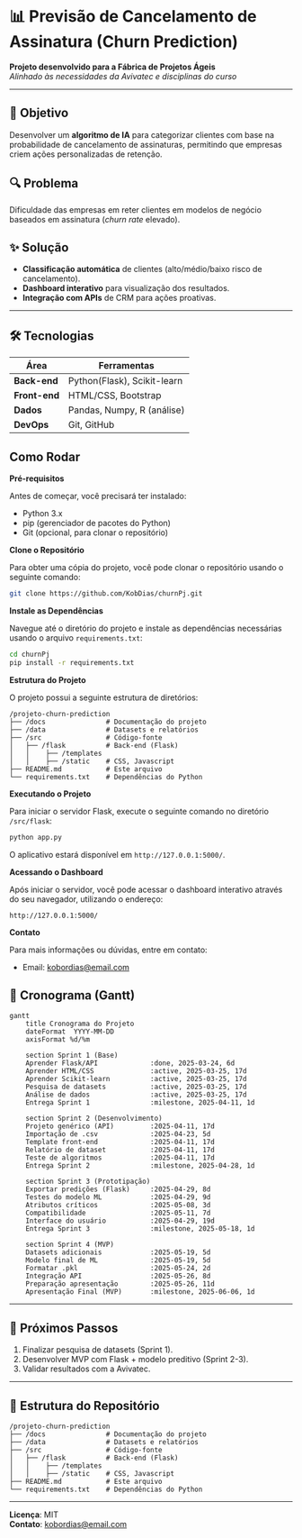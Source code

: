 # 📊 Previsão de Cancelamento de Assinatura (Churn Prediction)

**Projeto desenvolvido para a Fábrica de Projetos Ágeis**  
*Alinhado às necessidades da Avivatec e disciplinas do curso*

---

## 🎯 Objetivo
Desenvolver um **algoritmo de IA** para categorizar clientes com base na probabilidade de cancelamento de assinaturas, permitindo que empresas criem ações personalizadas de retenção.

## 🔍 Problema
Dificuldade das empresas em reter clientes em modelos de negócio baseados em assinatura (*churn rate* elevado).

## ✨ Solução
- **Classificação automática** de clientes (alto/médio/baixo risco de cancelamento).  
- **Dashboard interativo** para visualização dos resultados.  
- **Integração com APIs** de CRM para ações proativas.  

---

## 🛠️ Tecnologias
| Área          | Ferramentas                 |
|---------------|-----------------------------|
| **Back-end**  | Python(Flask), Scikit-learn |
| **Front-end** | HTML/CSS, Bootstrap         |
| **Dados**     | Pandas, Numpy, R (análise)  |
| **DevOps**    | Git, GitHub                 |

## Como Rodar

**Pré-requisitos**

Antes de começar, você precisará ter instalado:

- Python 3.x
- pip (gerenciador de pacotes do Python)
- Git (opcional, para clonar o repositório)

  

**Clone o Repositório**

Para obter uma cópia do projeto, você pode clonar o repositório usando o seguinte comando:

```bash
git clone https://github.com/KobDias/churnPj.git
```

  

**Instale as Dependências**

Navegue até o diretório do projeto e instale as dependências necessárias usando o arquivo `requirements.txt`:

```bash
cd churnPj
pip install -r requirements.txt
```

  

**Estrutura do Projeto**

O projeto possui a seguinte estrutura de diretórios:

```
/projeto-churn-prediction
├── /docs               # Documentação do projeto
├── /data               # Datasets e relatórios
├── /src                # Código-fonte
│   ├── /flask          # Back-end (Flask)
│   │    ├── /templates
│   │    ├── /static    # CSS, Javascript
├── README.md           # Este arquivo
└── requirements.txt    # Dependências do Python
```

  

**Executando o Projeto**

Para iniciar o servidor Flask, execute o seguinte comando no diretório `/src/flask`:

```bash
python app.py
```

O aplicativo estará disponível em `http://127.0.0.1:5000/`.

  

**Acessando o Dashboard**

Após iniciar o servidor, você pode acessar o dashboard interativo através do seu navegador, utilizando o endereço:

```
http://127.0.0.1:5000/
```

  

**Contato**

Para mais informações ou dúvidas, entre em contato:

- Email: kobordias@email.com



## 📅 Cronograma (Gantt)

```mermaid
gantt
    title Cronograma do Projeto
    dateFormat  YYYY-MM-DD
    axisFormat %d/%m

    section Sprint 1 (Base)
    Aprender Flask/API             :done, 2025-03-24, 6d
    Aprender HTML/CSS              :active, 2025-03-25, 17d
    Aprender Scikit-learn          :active, 2025-03-25, 17d
    Pesquisa de datasets           :active, 2025-03-25, 17d
    Análise de dados               :active, 2025-03-25, 17d
    Entrega Sprint 1               :milestone, 2025-04-11, 1d

    section Sprint 2 (Desenvolvimento)
    Projeto genérico (API)         :2025-04-11, 17d
    Importação de .csv             :2025-04-23, 5d
    Template front-end             :2025-04-11, 17d
    Relatório de dataset           :2025-04-11, 17d
    Teste de algoritmos            :2025-04-11, 17d
    Entrega Sprint 2               :milestone, 2025-04-28, 1d

    section Sprint 3 (Prototipação)
    Exportar predições (Flask)     :2025-04-29, 8d
    Testes do modelo ML            :2025-04-29, 9d
    Atributos críticos             :2025-05-08, 3d
    Compatibilidade                :2025-05-11, 7d
    Interface do usuário           :2025-04-29, 19d
    Entrega Sprint 3               :milestone, 2025-05-18, 1d

    section Sprint 4 (MVP)
    Datasets adicionais            :2025-05-19, 5d
    Modelo final de ML             :2025-05-19, 5d
    Formatar .pkl                  :2025-05-24, 2d
    Integração API                 :2025-05-26, 8d
    Preparação apresentação        :2025-05-26, 11d
    Apresentação Final (MVP)       :milestone, 2025-06-06, 1d
```

---


## 🚀 Próximos Passos
1. Finalizar pesquisa de datasets (Sprint 1).  
2. Desenvolver MVP com Flask + modelo preditivo (Sprint 2-3).  
3. Validar resultados com a Avivatec.  

---

## 📂 Estrutura do Repositório
```
/projeto-churn-prediction
├── /docs               # Documentação do projeto
├── /data               # Datasets e relatórios
├── /src                # Código-fonte
│   ├── /flask          # Back-end (Flask)
│   │    ├── /templates         
│   │    ├── /static    # CSS, Javascript
├── README.md           # Este arquivo
└── requirements.txt    # Dependências do Python
```

---


**Licença**: MIT  
**Contato**: [kobordias@email.com](#)
